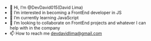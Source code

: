 - 👋 Hi, I’m @DevDavid015(David Lima)
- 👀 I’m interested in becoming a FrontEnd developer in JS
- 🌱 I’m currently learning JavaScript
- 💞️ I’m looking to collaborate on FrontEnd projects and whatever I can help with in the company
- 📫 How to reach me devdavidlima@gmail.com

<!---
DevDavid015/DevDavid015 is a ✨ special ✨ repository because its `README.md` (this file) appears on your GitHub profile.
You can click the Preview link to take a look at your changes.
--->
